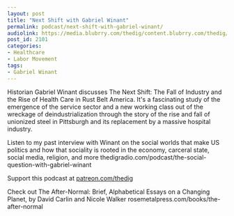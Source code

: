 ```yaml
---
layout: post
title: "Next Shift with Gabriel Winant"
permalink: podcast/next-shift-with-gabriel-winant/
audiolink: https://media.blubrry.com/thedig/content.blubrry.com/thedig/The_Dig-EP_339-Winant.mp3
post_id: 2101
categories: 
- Healthcare
- Labor Movement
tags: 
- Gabriel Winant
---
```


Historian Gabriel Winant discusses The Next Shift: The Fall of Industry and the Rise of Health Care in Rust Belt America. It's a fascinating study of the emergence of the service sector and a new working class out of the wreckage of deindustrialization through the story of the rise and fall of unionized steel in Pittsburgh and its replacement by a massive hospital industry.

Listen to my past interview with Winant on the social worlds that make US politics and how that sociality is rooted in the economy, carceral state, social media, religion, and more thedigradio.com/podcast/the-social-question-with-gabriel-winant

Support this podcast at [patreon.com/thedig](patreon.com/thedig)

Check out The After-Normal: Brief, Alphabetical Essays on a Changing Planet, by David Carlin and Nicole Walker rosemetalpress.com/books/the-after-normal
